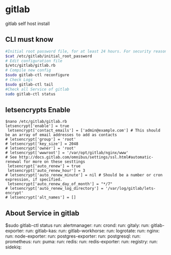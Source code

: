 # gitlab
gitlab self host install

## CLI must know
```bash
#Initial root password file, for at least 24 hours. For security reasons, after 24 hours, this file is automatically removed by the first gitlab-ctl reconfigure .
$cat /etc/gitlab/initial_root_password
# Edit configuration file
$/etc/gitlab/gitlab.rb
# Compile new config
$sudo gitlab-ctl reconfigure
# Check Logs
$sudo gitlab-ctl tail
#Check all Service of gitlab 
sudo gitlab-ctl status
```

## letsencrypts Enable
```
$nano /etc/gitlab/gitlab.rb
letsencrypt['enable'] = true
 letsencrypt['contact_emails'] = ['admin@example.com'] # This should be an array of email addresses to add as contacts
# letsencrypt['group'] = 'root'
# letsencrypt['key_size'] = 2048
# letsencrypt['owner'] = 'root'
# letsencrypt['wwwroot'] = '/var/opt/gitlab/nginx/www'
# See http://docs.gitlab.com/omnibus/settings/ssl.html#automatic-renewal for more on these sesttings
 letsencrypt['auto_renew'] = true
 letsencrypt['auto_renew_hour'] = 3
# letsencrypt['auto_renew_minute'] = nil # Should be a number or cron expression, if specified.
 letsencrypt['auto_renew_day_of_month'] = "*/7"
# letsencrypt['auto_renew_log_directory'] = '/var/log/gitlab/lets-encrypt'
# letsencrypt['alt_names'] = []
```


## About Service in gitlab
$sudo gitlab-ctl status
run: alertmanager:
run: crond:
run: gitaly:
run: gitlab-exporter:
run: gitlab-kas:
run: gitlab-workhorse:
run: logrotate:
run: nginx:
run: node-exporter:
run: postgres-exporter:
run: postgresql:
run: prometheus:
run: puma:
run: redis:
run: redis-exporter:
run: registry: 
run: sidekiq:
